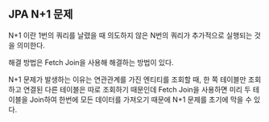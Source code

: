 ## JPA N+1 문제

N+1 이란 1번의 쿼리를 날렸을 때 의도하지 않은 N번의 쿼리가 추가적으로 실행되는 것을 의미한다.

해결 방법은 Fetch Join을 사용해 해결하는 방법이 있다.

N+1 문제가 발생하는 이유는 연관관계를 가진 엔티티를 조회할 때, 한 쪽 테이블만 조회하고 연결된 다른 테이블은 따로 조회하기 때문인데 Fetch Join을 사용하면 미리 두 테이블을 Join하여 한번에 모든 데이터를 가져오기 때문에 N+1 문제를 초기에 막을 수 있다.